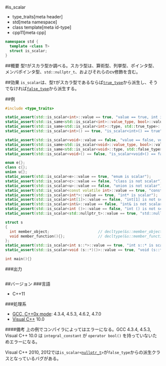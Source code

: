 #is_scalar
* type_traits[meta header]
* std[meta namespace]
* class template[meta id-type]
* cpp11[meta cpp]

```cpp
namespace std {
  template <class T>
  struct is_scalar;
}
```

##概要
型`T`がスカラ型か調べる。スカラ型は、算術型、列挙型、ポインタ型、メンバポインタ型、`std::nullptr_t`、およびそれらのcv修飾を含む。


##効果
`is_scalar`は、型`T`がスカラ型であるならば[`true_type`](./integral_constant-true_type-false_type.md)から派生し、そうでなければ[`false_type`](./integral_constant-true_type-false_type.md)から派生する。


##例
```cpp
#include <type_traits>

static_assert(std::is_scalar<int>::value == true, "value == true, int is scalar");
static_assert(std::is_same<std::is_scalar<int>::value_type, bool>::value, "value_type == bool");
static_assert(std::is_same<std::is_scalar<int>::type, std::true_type>::value, "type == true_type");
static_assert(std::is_scalar<int>() == true, "is_scalar<int>() == true");

static_assert(std::is_scalar<void>::value == false, "value == false, void is not scalar");
static_assert(std::is_same<std::is_scalar<void>::value_type, bool>::value, "value_type == bool");
static_assert(std::is_same<std::is_scalar<void>::type, std::false_type>::value, "type == false_type");
static_assert(std::is_scalar<void>() == false, "is_scalar<void>() == false");

enum e{};
class c{};
union u{};
static_assert(std::is_scalar<e>::value == true, "enum is scalar");
static_assert(std::is_scalar<c>::value == false, "class is not scalar");
static_assert(std::is_scalar<u>::value == false, "union is not scalar");
static_assert(std::is_scalar<const volatile int>::value == true, "const volatile int is scalar");
static_assert(std::is_scalar<int*>::value == true, "int* is scalar");
static_assert(std::is_scalar<int[1]>::value == false, "int[1] is not scalar");
static_assert(std::is_scalar<int&>::value == false, "int& is not scalar");
static_assert(std::is_scalar<int ()>::value == false, "int () is not scalar");
static_assert(std::is_scalar<std::nullptr_t>::value == true, "std::nullptr_t is scalar");

struct s
{
  int member_object;                      // decltype(&s::member_object) は int s::*
  void member_function(){};               // decltype(&s::member_function) は void (s::*)()
};
static_assert(std::is_scalar<int s::*>::value == true, "int s::* is scalar");
static_assert(std::is_scalar<void (s::*)()>::value == true, "void (s::*)() is scalar");

int main(){}
```

###出力
```
```

##バージョン
###言語
- C++11

###処理系
- [GCC, C++0x mode](/implementation.md#gcc): 4.3.4, 4.5.3, 4.6.2, 4.7.0
- [Visual C++](/implementation.md#visual_cpp) 10.0

####備考
上の例でコンパイラによってはエラーになる。GCC 4.3.4, 4.5.3, Visual C++ 10.0 は `integral_constant` が `operator bool()` を持っていないためエラーになる。

Visual C++ 2010, 2012では`is_scalar<`[`nullptr_t`](../cstddef/nullptr_t.md)`>`が`false_type`からの派生クラスとなっているバグがある。
